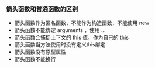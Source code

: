 ### 箭头函数和普通函数的区别
* 箭头函数作为匿名函数，不能作为构造函数，不能使用 new
* 箭头函数不能绑定 arguments ，使用 ...
* 箭头函数会捕捉上下文的 this 值，作为自己的 this
* 箭头函数当方法使用时没有定义this绑定
* 箭头函数没有原型属性
* 箭头函数不能换行